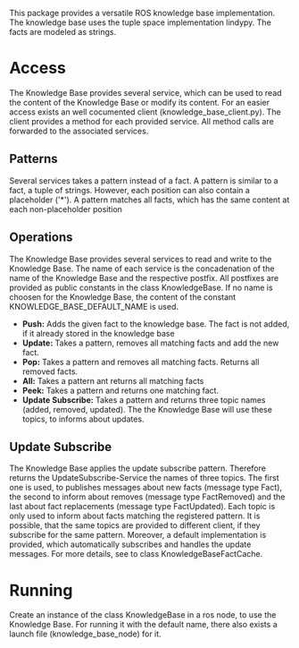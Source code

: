 This package provides a versatile ROS knowledge base implementation. The knowledge base uses the tuple space implementation lindypy. 
The facts are modeled as strings.

# Access
The Knowledge Base provides several service, which can be used to read the content of the Knowledge Base or modify its content. For an easier access exists an well cocumented client (knowledge_base_client.py). The client provides a method for each provided service. All method calls are forwarded to the associated services.

## Patterns
Several services takes a pattern instead of a fact. A pattern is similar to a fact, a tuple of strings. However, each position can also contain a placeholder ('*'). A pattern matches all facts, which has the same content at each non-placeholder position

## Operations
The Knowledge Base provides several services to read and write to the Knowledge Base. The name of each service is the concadenation of the name of the Knowledge Base and the respective postfix. All postfixes are provided as public constants in the class KnowledgeBase. If no name is choosen for the Knowledge Base, the content of the constant KNOWLEDGE_BASE_DEFAULT_NAME is used.
* __Push:__ Adds the given fact to the knowledge base. The fact is not added, if it already stored in the knowledge base
* __Update:__ Takes a pattern, removes all matching facts and add the new fact.
* __Pop:__ Takes a pattern and removes all matching facts. Returns all removed facts.
* __All:__ Takes a pattern ant returns all matching facts
* __Peek:__ Takes a pattern and returns one matching fact.
* __Update Subscribe:__ Takes a pattern and returns three topic names (added, removed, updated). The the Knowledge Base will use these topics, to informs about updates.

## Update Subscribe
The Knowledge Base applies the update subscribe pattern. Therefore returns the UpdateSubscribe-Service the names of three topics. The first one is used, to publishes messages about new facts (message type Fact), the second to inform about removes (message type FactRemoved) and the last about fact replacements (message type FactUpdated). Each topic is only used to inform about facts matching the registered pattern.
It is possible, that the same topics are provided to different client, if they subscribe for the same pattern.
Moreover, a default implementation is provided, which automatically subscribes and handles the update messages. For more details, see to  class KnowledgeBaseFactCache.

# Running
Create an instance of the class KnowledgeBase in a ros node, to use the Knowledge Base. For running it with the default name, there also exists a launch file (knowledge_base_node) for it.